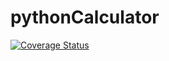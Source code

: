 # pythonCalculator

[![Coverage Status](https://coveralls.io/repos/github/ChinonsoChima/pythonCalculator/badge.svg?branch=master)](https://coveralls.io/github/ChinonsoChima/pythonCalculator?branch=master)


